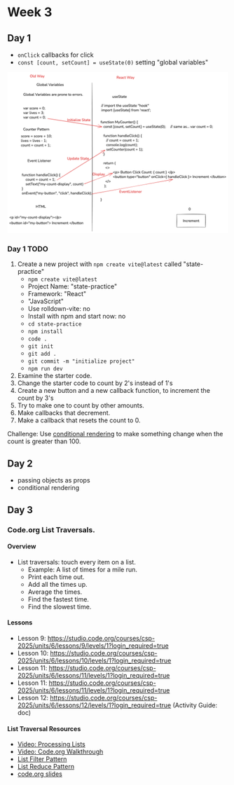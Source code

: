 # Week 3

## Day 1

* `onClick` callbacks for click
* `const [count, setCount] = useState(0)` setting "global variables"

![dom-manipulation-vs-react](./assets/old-way-vs-react-way-annotated.png)

### Day 1 TODO

1. Create a new project with `npm create vite@latest` called "state-practice"
   * `npm create vite@latest`
   * Project Name: "state-practice"
   * Framework: "React"
   * "JavaScript"
   * Use rolldown-vite: no
   * Install with npm and start now: no
   * `cd state-practice`
   * `npm install`
   * `code .`
   * `git init`
   * `git add .`
   * `git commit -m "initialize project"`
   * `npm run dev`
2. Examine the starter code.
3. Change the starter code to count by 2's instead of 1's
4. Create a new button and a new callback function, to increment the count by 3's
5. Try to make one to count by other amounts.
6. Make callbacks that decrement.
7. Make a callback that resets the count to 0.

Challenge: Use [conditional rendering](https://react.dev/learn#conditional-rendering) to make something change when the count is greater than 100.


## Day 2

* passing objects as props
* conditional rendering

## Day 3

### Code.org List Traversals.

#### Overview

* List traversals: touch every item on a list.
    * Example: A list of times for a mile run.
    * Print each time out.
    * Add all the times up.
    * Average the times.
    * Find the fastest time.
    * Find the slowest time.

#### Lessons

* Lesson 9: https://studio.code.org/courses/csp-2025/units/6/lessons/9/levels/1?login_required=true
* Lesson 10: https://studio.code.org/courses/csp-2025/units/6/lessons/10/levels/1?login_required=true
* Lesson 11: https://studio.code.org/courses/csp-2025/units/6/lessons/11/levels/1?login_required=true
* Lesson 11: https://studio.code.org/courses/csp-2025/units/6/lessons/11/levels/1?login_required=true
* Lesson 12: https://studio.code.org/courses/csp-2025/units/6/lessons/12/levels/1?login_required=true (Activity Guide: doc)

#### List Traversal Resources

* [Video: Processing Lists](https://youtu.be/RQ6GJt9f2vg)
* [Video: Code.org Walkthrough](https://www.youtube.com/watch?v=5TP97iZwksc&list=PLbsvRhEyGkKdgJMsglJeEYIynDpthpOZB&index=19)
* [List Filter Pattern](https://studio.code.org/docs/concepts/patterns/list-filter-pattern/)
* [List Reduce Pattern](https://studio.code.org/docs/concepts/patterns/list-reduce-pattern/)
* [code.org slides](https://docs.google.com/presentation/d/1l_mpNKjAK73OlGNpll-0fWEPnsHaP3YeLffqHKN9oPE/edit?slide=id.g62fa39d25b_0_413#slide=id.g62fa39d25b_0_413)